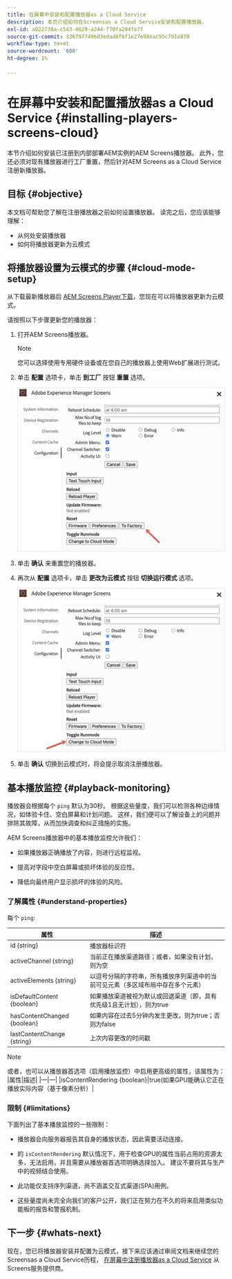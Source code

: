 ```yaml
---
title: 在屏幕中安装和配置播放器as a Cloud Service
description: 本页介绍如何在Screensas a Cloud Service安装和配置播放器。
exl-id: a022738a-c543-4629-a244-f70fa294fe7f
source-git-commit: 3367977496d3edad0f6f1e27e98eac95c791e870
workflow-type: tm+mt
source-wordcount: '600'
ht-degree: 1%

---
```


# 在屏幕中安装和配置播放器as a Cloud Service {#installing-players-screens-cloud}

本节介绍如何安装已注册到内部部署AEM实例的AEM Screens播放器。 此外，您还必须对现有播放器进行工厂重置，然后针对AEM Screens as a Cloud Service注册新播放器。

## 目标 {#objective}

本文档可帮助您了解在注册播放器之前如何设置播放器。 读完之后，您应该能够理解：

* 从何处安装播放器
* 如何将播放器更新为云模式

## 将播放器设置为云模式的步骤 {#cloud-mode-setup}

从下载最新播放器后 [AEM Screens Player下载](https://download.macromedia.com/screens/)，您现在可以将播放器更新为云模式。

请按照以下步骤更新您的播放器：

1. 打开AEM Screens播放器。

   >[!NOTE]
   >您可以选择使用专用硬件设备或在您自己的播放器上使用Web扩展进行测试。

1. 单击 **配置** 选项卡，单击 **到工厂** 按钮 **重置** 选项。

   ![图像](/help/screens-cloud/assets/player/installplayer-2.png)

1. 单击 **确认** 来重置您的播放器。

1. 再次从 **配置** 选项卡，单击 **更改为云模式** 按钮 **切换运行模式** 选项。

   ![图像](/help/screens-cloud/assets/player/installplayer-1.png)

1. 单击 **确认** 切换到云模式时，将会提示取消注册播放器。

## 基本播放监控 {#playback-monitoring}

播放器会根据每个 `ping` 默认为30秒。 根据这些量度，我们可以检测各种边缘情况，如体验卡住、空白屏幕和计划问题。 这样，我们便可以了解设备上的问题并排除其故障，从而加快调查和纠正措施的实施。

AEM Screens播放器中的基本播放监控允许我们：

* 如果播放器正确播放了内容，则进行远程监视。

* 提高对字段中空白屏幕或损坏体验的反应性。

* 降低向最终用户显示损坏的体验的风险。

### 了解属性 {#understand-properties}

每个 `ping`:

| 属性 | 描述 |
|---|---|
| id {string} | 播放器标识符 |
| activeChannel {string} | 当前正在播放渠道路径；或者，如果没有计划，则为空 |
| activeElements {string} | 以逗号分隔的字符串，所有播放序列渠道中的当前可见元素（多区域布局中存在多个元素） |
| isDefaultContent {boolean} | 如果播放渠道被视为默认或回退渠道（即，具有优先级1且无计划），则为true |
| hasContentChanged {boolean} | 如果内容在过去5分钟内发生更改，则为true；否则为false |
| lastContentChange {string} | 上次内容更改的时间戳 |

>[!NOTE]
>或者，也可以从播放器首选项（启用播放监控）中启用更高级的属性，该属性为：
>|属性|描述|
>|—|—|
>|isContentRendering {boolean}|true(如果GPU能确认它正在播放实际内容（基于像素分析）|

### 限制 {#limitations}

下面列出了基本播放监控的一些限制：

* 播放器会向服务器报告其自身的播放状态，因此需要活动连接。

* 的 `isContentRendering` 默认情况下，用于检查GPU的属性当前占用的资源太多，无法启用，并且需要从播放器首选项明确选择加入。 建议不要将其与生产中的视频结合使用。

* 此功能仅支持序列渠道，尚不涵盖交互式渠道(SPA)用例。

* 这些量度尚未完全向我们的客户公开，我们正在努力在不久的将来启用类似功能板的报告和警报机制。

## 下一步 {#whats-next}

现在，您已将播放器安装并配置为云模式，接下来应该通过审阅文档来继续您的Screensas a Cloud Service历程， [在屏幕中注册播放器as a Cloud Service](/help/screens-cloud/managing-players-registration/registering-players-screens-cloud.md) 从Screens服务提供商。
